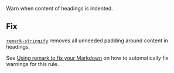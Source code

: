 Warn when content of headings is indented.

  ## Fix

  [`remark-stringify`](https://github.com/remarkjs/remark/tree/HEAD/packages/remark-stringify)
  removes all unneeded padding around content in headings.

  See [Using remark to fix your Markdown](https://github.com/remarkjs/remark-lint#using-remark-to-fix-your-markdown)
  on how to automatically fix warnings for this rule.